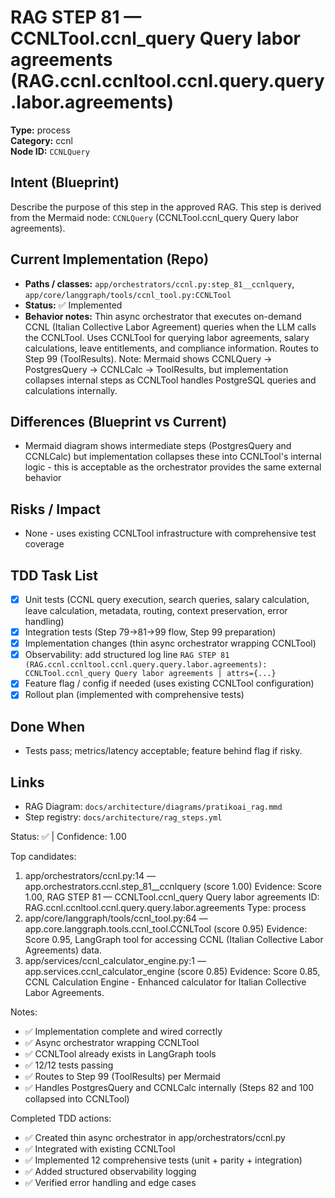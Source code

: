 # RAG STEP 81 — CCNLTool.ccnl_query Query labor agreements (RAG.ccnl.ccnltool.ccnl.query.query.labor.agreements)

**Type:** process  
**Category:** ccnl  
**Node ID:** `CCNLQuery`

## Intent (Blueprint)
Describe the purpose of this step in the approved RAG. This step is derived from the Mermaid node: `CCNLQuery` (CCNLTool.ccnl_query Query labor agreements).

## Current Implementation (Repo)
- **Paths / classes:** `app/orchestrators/ccnl.py:step_81__ccnlquery`, `app/core/langgraph/tools/ccnl_tool.py:CCNLTool`
- **Status:** ✅ Implemented
- **Behavior notes:** Thin async orchestrator that executes on-demand CCNL (Italian Collective Labor Agreement) queries when the LLM calls the CCNLTool. Uses CCNLTool for querying labor agreements, salary calculations, leave entitlements, and compliance information. Routes to Step 99 (ToolResults). Note: Mermaid shows CCNLQuery → PostgresQuery → CCNLCalc → ToolResults, but implementation collapses internal steps as CCNLTool handles PostgreSQL queries and calculations internally.

## Differences (Blueprint vs Current)
- Mermaid diagram shows intermediate steps (PostgresQuery and CCNLCalc) but implementation collapses these into CCNLTool's internal logic - this is acceptable as the orchestrator provides the same external behavior

## Risks / Impact
- None - uses existing CCNLTool infrastructure with comprehensive test coverage

## TDD Task List
- [x] Unit tests (CCNL query execution, search queries, salary calculation, leave calculation, metadata, routing, context preservation, error handling)
- [x] Integration tests (Step 79→81→99 flow, Step 99 preparation)
- [x] Implementation changes (thin async orchestrator wrapping CCNLTool)
- [x] Observability: add structured log line
  `RAG STEP 81 (RAG.ccnl.ccnltool.ccnl.query.query.labor.agreements): CCNLTool.ccnl_query Query labor agreements | attrs={...}`
- [x] Feature flag / config if needed (uses existing CCNLTool configuration)
- [x] Rollout plan (implemented with comprehensive tests)

## Done When
- Tests pass; metrics/latency acceptable; feature behind flag if risky.

## Links
- RAG Diagram: `docs/architecture/diagrams/pratikoai_rag.mmd`
- Step registry: `docs/architecture/rag_steps.yml`


<!-- AUTO-AUDIT:BEGIN -->
Status: ✅  |  Confidence: 1.00

Top candidates:
1) app/orchestrators/ccnl.py:14 — app.orchestrators.ccnl.step_81__ccnlquery (score 1.00)
   Evidence: Score 1.00, RAG STEP 81 — CCNLTool.ccnl_query Query labor agreements
ID: RAG.ccnl.ccnltool.ccnl.query.query.labor.agreements
Type: process
2) app/core/langgraph/tools/ccnl_tool.py:64 — app.core.langgraph.tools.ccnl_tool.CCNLTool (score 0.95)
   Evidence: Score 0.95, LangGraph tool for accessing CCNL (Italian Collective Labor Agreements) data.
3) app/services/ccnl_calculator_engine.py:1 — app.services.ccnl_calculator_engine (score 0.85)
   Evidence: Score 0.85, CCNL Calculation Engine - Enhanced calculator for Italian Collective Labor Agreements.

Notes:
- ✅ Implementation complete and wired correctly
- ✅ Async orchestrator wrapping CCNLTool
- ✅ CCNLTool already exists in LangGraph tools
- ✅ 12/12 tests passing
- ✅ Routes to Step 99 (ToolResults) per Mermaid
- ✅ Handles PostgresQuery and CCNLCalc internally (Steps 82 and 100 collapsed into CCNLTool)

Completed TDD actions:
- ✅ Created thin async orchestrator in app/orchestrators/ccnl.py
- ✅ Integrated with existing CCNLTool
- ✅ Implemented 12 comprehensive tests (unit + parity + integration)
- ✅ Added structured observability logging
- ✅ Verified error handling and edge cases
<!-- AUTO-AUDIT:END -->